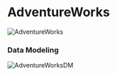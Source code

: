 # AdventureWorks

![AdventureWorks](https://github.com/user-attachments/assets/ae39357f-0151-4294-963a-bd57539f8931)

### Data Modeling

![AdventureWorksDM](https://github.com/user-attachments/assets/b9ce35f7-7e15-4f2f-82e2-57a9e17e794a)
